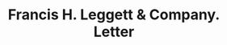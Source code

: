 ---
doi: 10.7916/D8C83NC4
date_other: '1924'
date_other_textual: '1924'
form: correspondence
genre:
- Letters (correspondence)
name:
- Francis H. Leggett & Company
object_in_context_url: https://biggert.cul.columbia.edu/items/view/ave_biggert_00999
subject_hierarchical_geographic:
- New York, New York, United States
subject_name:
- Francis H. Leggett & Company
title: Francis H. Leggett & Company. Letter
sort_title: Francis H. Leggett & Company. Letter
call_number: ave_biggert_00999
coordinates:
- 40.71277777777778,-74.00583333333333
pid: ave_biggert_00999
identifiers: ave_biggert_00999
canvas_id: ldpd:396267
permalink: "/items/ave_biggert_00999/"
layout: iiif-image-page
---